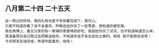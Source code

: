 ## 八月第二十四 二十五天

	这一周过的好快，我的礼物也差不多快要完成了，很开心。
	只是不知道你看了会不会喜欢，昨晚还给你买了一些零食，我知道你爱吃辣。
	我在微博上，看见分享的有一家辣的零食特别好吃，我就给你买了试试，也不知道味道怎么样。
	我准备周日自己跑过去把画送给你，不知道你会不会出去玩之类的。哈哈 我不能提前说吧！
	今天明天加油完成，希望你能喜欢，哈哈！